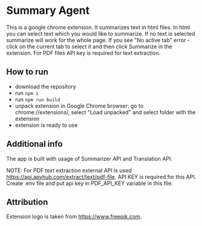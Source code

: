 # Summary Agent

This is a google chrome extension.
It summarizes text in html files.
In html you can select text which you would like to summarize.
If no text is selected summarize will work for the whole page.
If you see "No active tab" error - click on the current tab to select it and then click Summarize in the extension.
For PDF files API key is required for text extraction.
            
## How to run

- download the repository
- run `npm i`
- run `npm run build`
- unpack extension in Google Chrome browser: go to chrome://extensions/, select "Load unpacked" and select folder with the extension
- extension is ready to use

## Additional info

The app is built with usage of Summarizer API and Translation API.

NOTE: For PDF text extraction external API is used https://api.apyhub.com/extract/text/pdf-file. API KEY is required for this API.
Create .env file and put api key in PDF_API_KEY variable in this file.

## Attribution

Extension logo is taken from https://www.freepik.com.
